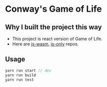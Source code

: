 # Conway's Game of Life
## Why I built the project this way
- This project is react version of Game of Life.
- Here are [js-wasm](https://github.com/zkindest/rust-wa-game-of-life), [js-only](https://github.com/zkindest/js-game-of-life) repos.
## Usage 
```js
yarn run start // dev
yarn run build 
yarn run test
```
